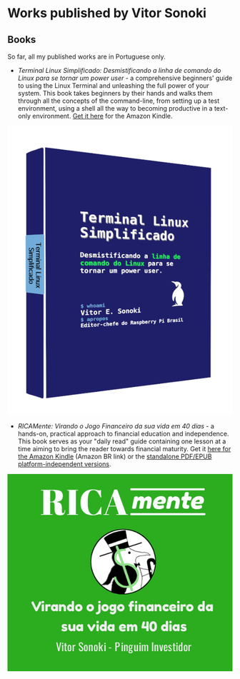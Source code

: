 # Works published by Vitor Sonoki

## Books

So far, all my published works are in Portuguese only.

 - *Terminal Linux Simplificado: Desmistificando a linha de comando do Linux para se tornar um power user* - a comprehensive beginners' guide to using the Linux Terminal and unleashing the full power of your system. This book takes beginners by their hands and walks them through all the concepts of the command-line, from setting up a test environment, using a shell all the way to becoming productive in a text-only environment. [Get it here](https://www.amazon.com.br/dp/B0DVZL3S7K) for the Amazon Kindle.

![Terminal Linux Simplificado cover](/static/terminal_logo.png)

 - *RICAMente: Virando o Jogo Financeiro da sua vida em 40 dias* - a hands-on, practical approach to financial education and independence. This book serves as your "daily read" guide containing one lesson at a time aiming to bring the reader towards financial maturity. Get it [here for the Amazon Kindle](https://www.amazon.com.br/dp/B088FXT166) (Amazon BR link) or the [standalone PDF/EPUB platform-independent versions](https://gumroad.com/l/IddvP).

![RICAmente book cover](/static/ricamente_logo.png)


